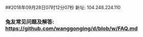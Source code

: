 ##2018年09月28日07时12分07秒 新址: 104.248.224.110
### 兔友常见问题及解答: https://github.com/wanggonging/d/blob/w/FAQ.md
